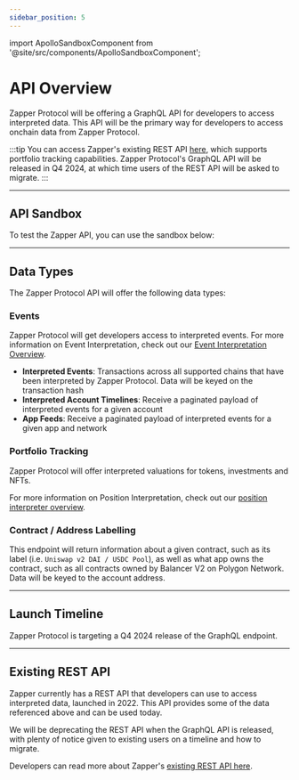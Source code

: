 ```yaml
---
sidebar_position: 5
---
```


import ApolloSandboxComponent from '@site/src/components/ApolloSandboxComponent';

# API Overview

Zapper Protocol will be offering a GraphQL API for developers to access interpreted data. This API will be the primary way for developers to access onchain data from Zapper Protocol.

:::tip
You can access Zapper's existing REST API [here](https://studio.zapper.xyz/docs/apis/getting-started), which supports portfolio tracking capabilities.
Zapper Protocol's GraphQL API will be released in Q4 2024, at which time users of the REST API will be asked to migrate.
:::

---

## API Sandbox

To test the Zapper API, you can use the sandbox below:

<ApolloSandboxComponent />

---

## Data Types

The Zapper Protocol API will offer the following data types:

### Events

Zapper Protocol will get developers access to interpreted events. For more information on Event Interpretation, check out our [Event Interpretation Overview](/docs/interpretation/event-interpretation/overview).

- **Interpreted Events**: Transactions across all supported chains that have been interpreted by Zapper Protocol. Data will be keyed on the transaction hash
- **Interpreted Account Timelines**: Receive a paginated payload of interpreted events for a given account
- **App Feeds**: Receive a paginated payload of interpreted events for a given app and network

### Portfolio Tracking

Zapper Protocol will offer interpreted valuations for tokens, investments and NFTs. 

For more information on Position Interpretation, check out our [position interpreter overview](/docs/interpretation/position-interpretation/overview.md).

<!-- ### Trending Onchain Apps

Track the most popular apps onchain, based on onchain activity from contracts owned by that app -->

### Contract / Address Labelling

This endpoint will return information about a given contract, such as its label (i.e. `Uniswap v2 DAI / USDC Pool`), as well as what app owns the contract, such as all contracts owned by Balancer V2 on Polygon Network. Data will be keyed to the account address.

---
## Launch Timeline

Zapper Protocol is targeting a Q4 2024 release of the GraphQL endpoint.

---
## Existing REST API

Zapper currently has a REST API that developers can use to access interpreted data, launched in 2022. This API provides some of the data referenced above and can be used today.

We will be deprecating the REST API when the GraphQL API is released, with plenty of notice given to existing users on a timeline and how to migrate.

Developers can read more about Zapper's [existing REST API here](https://studio.zapper.xyz/docs/apis/getting-started).

